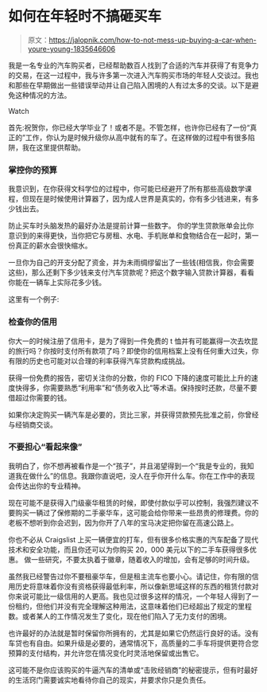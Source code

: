 # 如何在年轻时不搞砸买车

> 原文：<https://jalopnik.com/how-to-not-mess-up-buying-a-car-when-youre-young-1835646606>

我是一名专业的汽车购买者，已经帮助数百人找到了合适的汽车并获得了有竞争力的交易，在这一过程中，我与许多第一次进入汽车购买市场的年轻人交谈过。我也和那些在早期做出一些错误举动并让自己陷入困境的人有过太多的交谈。以下是避免这种情况的方法。

Watch

首先:祝贺你，你已经大学毕业了！或者不是。不管怎样，也许你已经有了一份“真正的”工作，你认为是时候升级你从高中就有的车了。在这样做的过程中有很多陷阱，我在这里提供帮助。

### 掌控你的预算

我意识到，在你获得文科学位的过程中，你可能已经避开了所有那些高级数学课程，但现在是时候使用计算器了，因为成人世界是真实的，你有多少钱进来，有多少钱出去。

防止买车时头脑发热的最好办法是提前计算一些数字。 你的学生贷款账单会比你意识到的来得更快，当你把它与房租、水电、手机账单和食物结合在一起时，第一份真正的薪水会很快缩水。

一旦你为自己的开支分配了资金，并为未雨绸缪留出了一些钱(相信我，你会需要这些)，那么还剩下多少钱来支付汽车贷款呢？把这个数字输入贷款计算器，看看你能在一辆车上实际花多少钱。

这里有一个例子:

### 检查你的信用

你大一的时候注册了信用卡，是为了得到一件免费的 t 恤并有可能赢得一次去坎昆的旅行吗？你按时支付所有款项了吗？即使你的信用档案上没有任何重大过失，你有限的历史也可能对以合理的利率获得汽车贷款构成挑战。

获得一份免费的报告，密切关注你的分数，你的 FICO 下降的速度可能比上升的速度快得多，你需要熟悉“利用率”和“债务收入比”等术语。保持按时还款，尽量不要借超过你需要的钱。

如果你决定购买一辆汽车是必要的，货比三家，并获得贷款预先批准之前，你曾经与经销商交谈。

### 不要担心“看起来像”

我明白了，你不想再被看作是一个“孩子”，并且渴望得到一个“我是专业的，我知道我在做什么”的信息。我跟你直说吧，没人在乎你开什么车。你在工作中的表现会传达出你的专业精神。

现在可能不是获得入门级豪华租赁的时候，即使付款似乎可以控制，我强烈建议不要购买一辆过了保修期的二手豪华车，这可能会给你带来一些昂贵的修理费。你的老板不想听到你会迟到，因为你开了八年的宝马决定把你留在高速公路上。

你也不必从 Craigslist 上买一辆便宜的打车，但有很多价格实惠的汽车配备了现代技术和安全功能，而且你还可以为你购买 20，000 美元以下的二手车获得很多优惠。 做一些研究，不要太执着于徽章，随着收入的增加，会有足够的时间升级。

虽然我已经警告过你不要租豪华车，但是租主流车也要小心。请记住，你有限的信用历史将意味着你没有资格获得最低利率，所以像新思域这样的东西的租赁付款对你来说可能比一级信用的人更高。我也见过很多这样的情况，一个年轻人得到了一份租约，但他们并没有完全理解这种用法，这意味着他们已经超出了规定的里程数。或者某人的工作情况发生了变化，现在他们陷入了无力支付的困境。

也许最好的办法就是暂时保留你所拥有的，尤其是如果它仍然运行良好的话。没有车贷也有自由。如果升级是必要的，通常情况下，高质量的二手车将提供更符合您预算的支付结构，并允许您在情况变化时灵活地保留或出售它。

这可能不是你应该购买的牛逼汽车的清单或“击败经销商”的秘密提示，但有时最好的生活窍门需要诚实地看待你自己的现实，并要求你只是负责任。